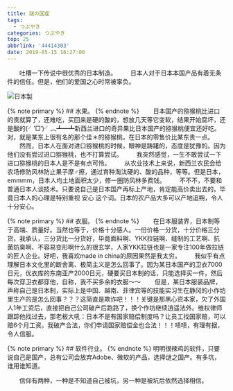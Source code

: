 ```yaml
---
title: 謎の国産
tags:
  - つぶやき
categories: つぶやき
top: 25
abbrlink: '44414303'
date: 2019-05-15 16:27:00
---
```

&emsp;&emsp;吐槽一下传说中很优秀的日本制造。
&emsp;&emsp;日本人对于日本本国产品有着无条件的信任。但是，他们的爱国之心时常被辜负。

 ![日本製](https://picsource-1259072117.cos.ap-tokyo.myqcloud.com/picsource/%E6%97%A5%E6%9C%AC%E8%A3%BD.jpg)
<!--more-->

{% note primary %}
    ## 水果。
{% endnote %}
&emsp;&emsp;日本国产的猕猴桃比进口的贵就算了，还难吃，买回来是硬的酸的，想放几天等它变软，结果开始腐坏，还是酸的(╯‵□′)╯︵┻━┻新西兰进口的奇异果比日本国产的猕猴桃便宜还好吃。对，就是某东上很有名的那个佳＊的猕猴桃，在日本的零售价比某东贵一点。
&emsp;&emsp;然而，日本人在面对进口猕猴桃的时候，眼神是踌躇的，态度是犹豫的。因为他们没有尝过进口猕猴桃，也不打算尝试。
&emsp;&emsp;我突然感觉，一生不敢尝试一下进口猕猴桃的日本人是不是有点可怜。
&emsp;&emsp;从农业技术上来说，新西兰农民会给农场修防风林防止果子摩♂擦，通过育种淘汰硬的、酸的品种，等等。但是日本，emmmm，日本人均土地面积太少，修一圈防风林多费钱。
&emsp;&emsp;不不不，不要和普通日本人谈技术。只要说自己是日本国产再标上产地，肯定能高价卖出去的。毕竟日本人的心理是特别重视 安心 这个词。日本的农产品大多可以产地追朔，令人十分安心。

{% note primary %}
    ## 衣服。
{% endnote %}
&emsp;&emsp;在日本服装界，日本制等于高端、质量好。当然也等于，价格十分感人。一份价格一分货，十分价格三分货，我承认，三分货比一分货好，毕竟面料啊、YKK拉链啊、缝制的工艺啊、抗菌防臭啊、不容易变形啊什么的很玄学，人家YKK拉链也是一家专注100年做拉链的匠人企业。好吧，我喜欢made in china的原因果然是我太穷。
&emsp;&emsp;我似乎有点理解日本文化里的断舍离、极简主义是怎么回事了。因为某日本国产的卫衣7000日元，优衣库的东南亚产2000日元，硬要买日本制的话，只能选择买一件，然后每次穿卫衣都穿他，自称，我不买多余的衣服～～
&emsp;&emsp;但是，某日本服装品牌，声称自己是日本制，实际上是中国、越南、菲律宾等的技能实习生在静冈的小作坊里生产的是怎么回事？？？这简直是欺诈吧！！！关键是那黑心资本家，欠了外国人1年工资后，直接把自己公司破产后跑路了，换个作坊继续逍遥法外。维权律师跟踪他找过去，那老板大吼：日本不是有国家赔偿制度吗？让员工找国家赔，可以赔6个月工资。我破产合法，你们申请国家赔偿金也合法！！！啧啧，有理有据，令人信服。

{% note primary %}
    ## 软件行业。
{% endnote %}
明明很辣鸡的软件，只要说自己是国产，总有公司会放弃Adobe、微软的产品，选择谜之国产。有多坑，谁用谁知道。

&emsp;&emsp;信仰有两种，一种是不知道自己被坑，另一种是被坑后依然选择相信。

